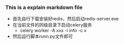 ### This is a explain markdown file

* 首先自行下载安装好redis，然后启动redis-server.exe
* 在当前文件的同级目录下启动celery服务
    * celery worker -A xxx -l info -c x
* 然后运行脚本runn.py文件即可
